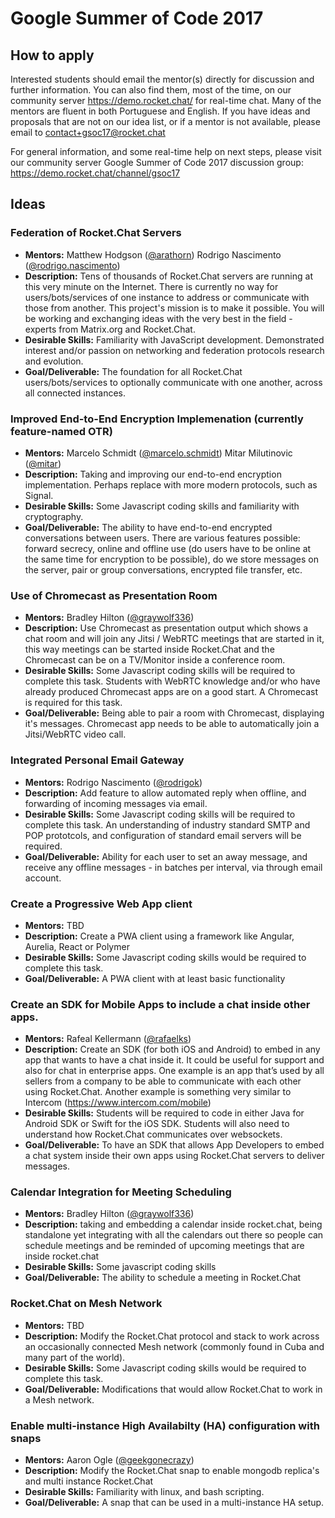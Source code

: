 # Google Summer of Code 2017

## How to apply

Interested students should email the mentor(s) directly for discussion and further information.  You can also find them, most of the time, on our community server https://demo.rocket.chat/  for real-time chat.   Many of the mentors are fluent in both Portuguese and English.  If you have ideas and proposals that are not on our idea list, or if a mentor is not available, please email to contact+gsoc17@rocket.chat

For general information, and some real-time help on next steps, please visit our community server Google Summer of Code 2017 discussion group:    https://demo.rocket.chat/channel/gsoc17


## Ideas

### Federation of Rocket.Chat Servers
* **Mentors:** Matthew Hodgson ([@arathorn](https://github/ara4n))  Rodrigo Nascimento ([@rodrigo.nascimento](https://github.com/rodrigok))
* **Description:** Tens of thousands of Rocket.Chat servers are running at this very minute on the Internet.  There is currently no way for users/bots/services of one instance to address or communicate with those from another.  This project's mission is to make it possible. You will be working and exchanging ideas with the very best in the field - experts from Matrix.org and Rocket.Chat.
* **Desirable Skills:** Familiarity with JavaScript development.  Demonstrated interest and/or passion on networking and federation protocols research and evolution.
* **Goal/Deliverable:** The foundation for all Rocket.Chat users/bots/services to optionally communicate with one another, across all connected instances.


### Improved End-to-End Encryption Implemenation (currently feature-named OTR)
* **Mentors:** Marcelo Schmidt ([@marcelo.schmidt](https://github.com/marceloschmidt))  Mitar Milutinovic ([@mitar](https://github.com/mitar))
* **Description:** Taking and improving our end-to-end encryption implementation. Perhaps replace with more modern protocols, such as Signal. 
* **Desirable Skills:** Some Javascript coding skills and familiarity with cryptography.
* **Goal/Deliverable:** The ability to have end-to-end encrypted conversations between users. There are various features possible: forward secrecy, online and offline use (do users have to be online at the same time for encryption to be possible), do we store messages on the server, pair or group conversations, encrypted file transfer, etc.

### Use of Chromecast as Presentation Room
* **Mentors:** Bradley Hilton ([@graywolf336](https://github.com/graywolf336)) 
* **Description:** Use Chromecast as presentation output which shows a chat room and will join any Jitsi / WebRTC meetings that are started in it, this way meetings can be started inside Rocket.Chat and the Chromecast can be on a TV/Monitor inside a conference room.
* **Desirable Skills:** Some Javascript coding skills will be required to complete this task. Students with WebRTC knowledge and/or who have already produced Chromecast apps are on a good start. A Chromecast is required for this task.
* **Goal/Deliverable:** Being able to pair a room with Chromecast, displaying it's messages. Chromecast app needs to be able to automatically join a Jitsi/WebRTC video call. 

### Integrated Personal Email Gateway
* **Mentors:** Rodrigo Nascimento ([@rodrigok](https://github.com/rodrigok))
* **Description:** Add feature to allow automated reply when offline, and forwarding of incoming messages via email.
* **Desirable Skills:** Some Javascript coding skills will be required to complete this task. An understanding of industry standard SMTP and POP prototcols, and configuration of standard email servers will be required.
* **Goal/Deliverable:**  Ability for each user to set an away message, and receive any offline messages - in batches per interval, via through email account.

### Create a Progressive Web App client
* **Mentors:**  TBD
* **Description:** Create a PWA client using a framework like Angular, Aurelia, React or Polymer
* **Desirable Skills:** Some Javascript coding skills would be required to complete this task.
* **Goal/Deliverable:** A PWA client with at least basic functionality

### Create an SDK for Mobile Apps to include a chat inside other apps.
* **Mentors:** Rafeal Kellermann ([@rafaelks](https://github.com/rafaelks))
* **Description:** Create an SDK (for both iOS and Android) to embed in any app that wants to have a chat inside it. It could be useful for support and also for chat in enterprise apps. One example is an app that’s used by all sellers from a company to be able to communicate with each other using Rocket.Chat. Another example is something very similar to Intercom (https://www.intercom.com/mobile)
* **Desirable Skills:** Students will be required to code in either Java for Android SDK or Swift for the iOS SDK. Students will also need to understand how Rocket.Chat communicates over websockets.
* **Goal/Deliverable:** To have an SDK that allows App Developers to embed a chat system inside their own apps using Rocket.Chat servers to deliver messages.

### Calendar Integration for Meeting Scheduling
* **Mentors:** Bradley Hilton ([@graywolf336](https://github.com/graywolf336))
* **Description:** taking and embedding a calendar inside rocket.chat, being standalone yet integrating with all the calendars out there so people can schedule meetings and be reminded of upcoming meetings that are inside rocket.chat
* **Desirable Skills:** Some javascript coding skills
* **Goal/Deliverable:** The ability to schedule a meeting in Rocket.Chat

### Rocket.Chat on Mesh Network
* **Mentors:** TBD
* **Description:** Modify the Rocket.Chat protocol and stack to work across an occasionally connected Mesh network (commonly found in Cuba and many part of the world).
* **Desirable Skills:** Some Javascript coding skills would be required to complete this task.
* **Goal/Deliverable:** Modifications that would allow Rocket.Chat to work in a Mesh network.

### Enable multi-instance High Availabilty (HA) configuration with snaps
* **Mentors:** Aaron Ogle ([@geekgonecrazy](https://github.com/geekgonecrazy))
* **Description:** Modify the Rocket.Chat snap to enable mongodb replica's and multi instance Rocket.Chat
* **Desirable Skills:** Familiarity with linux, and bash scripting.
* **Goal/Deliverable:** A snap that can be used in a multi-instance HA setup.
